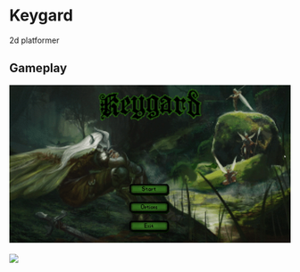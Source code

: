 # Keygard
2d platformer


## Gameplay  
<img src="gif/menu.gif" />
<br>
<br>
<img src="gif/gameplay.gif" />
